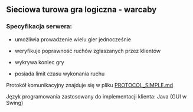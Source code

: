 ## Sieciowa turowa gra logiczna - warcaby

### Specyfikacja serwera:

- umożliwia prowadzenie wielu gier jednocześnie

- weryfikuje poprawność ruchów zgłaszanych przez klientów

- wykrywa koniec gry

- posiada limit czasu wykonania ruchu

Protokół komunikacyjny znajduje się w pliku [PROTOCOL_SIMPLE.md](PROTOCOL_SIMPLE.md)

Język programowania zastosowany do implementacji klienta: Java (GUI w Swing)
